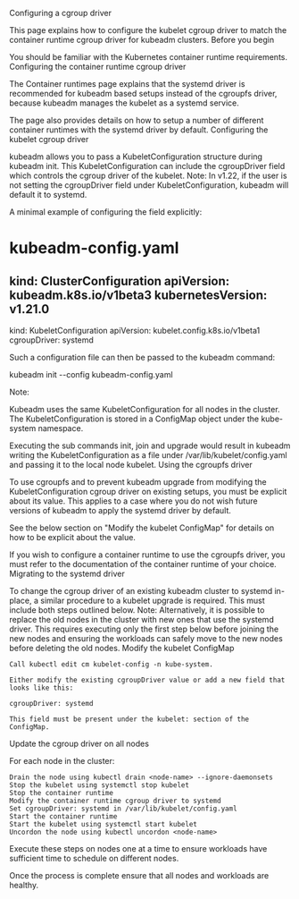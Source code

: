 Configuring a cgroup driver

This page explains how to configure the kubelet cgroup driver to match the container runtime cgroup driver for kubeadm clusters.
Before you begin

You should be familiar with the Kubernetes container runtime requirements.
Configuring the container runtime cgroup driver

The Container runtimes page explains that the systemd driver is recommended for kubeadm based setups instead of the cgroupfs driver, because kubeadm manages the kubelet as a systemd service.

The page also provides details on how to setup a number of different container runtimes with the systemd driver by default.
Configuring the kubelet cgroup driver

kubeadm allows you to pass a KubeletConfiguration structure during kubeadm init. This KubeletConfiguration can include the cgroupDriver field which controls the cgroup driver of the kubelet.
Note: In v1.22, if the user is not setting the cgroupDriver field under KubeletConfiguration, kubeadm will default it to systemd.

A minimal example of configuring the field explicitly:

# kubeadm-config.yaml
kind: ClusterConfiguration
apiVersion: kubeadm.k8s.io/v1beta3
kubernetesVersion: v1.21.0
---
kind: KubeletConfiguration
apiVersion: kubelet.config.k8s.io/v1beta1
cgroupDriver: systemd

Such a configuration file can then be passed to the kubeadm command:

kubeadm init --config kubeadm-config.yaml

Note:

Kubeadm uses the same KubeletConfiguration for all nodes in the cluster. The KubeletConfiguration is stored in a ConfigMap object under the kube-system namespace.

Executing the sub commands init, join and upgrade would result in kubeadm writing the KubeletConfiguration as a file under /var/lib/kubelet/config.yaml and passing it to the local node kubelet.
Using the cgroupfs driver

To use cgroupfs and to prevent kubeadm upgrade from modifying the KubeletConfiguration cgroup driver on existing setups, you must be explicit about its value. This applies to a case where you do not wish future versions of kubeadm to apply the systemd driver by default.

See the below section on "Modify the kubelet ConfigMap" for details on how to be explicit about the value.

If you wish to configure a container runtime to use the cgroupfs driver, you must refer to the documentation of the container runtime of your choice.
Migrating to the systemd driver

To change the cgroup driver of an existing kubeadm cluster to systemd in-place, a similar procedure to a kubelet upgrade is required. This must include both steps outlined below.
Note: Alternatively, it is possible to replace the old nodes in the cluster with new ones that use the systemd driver. This requires executing only the first step below before joining the new nodes and ensuring the workloads can safely move to the new nodes before deleting the old nodes.
Modify the kubelet ConfigMap

    Call kubectl edit cm kubelet-config -n kube-system.

    Either modify the existing cgroupDriver value or add a new field that looks like this:

    cgroupDriver: systemd

    This field must be present under the kubelet: section of the ConfigMap.

Update the cgroup driver on all nodes

For each node in the cluster:

    Drain the node using kubectl drain <node-name> --ignore-daemonsets
    Stop the kubelet using systemctl stop kubelet
    Stop the container runtime
    Modify the container runtime cgroup driver to systemd
    Set cgroupDriver: systemd in /var/lib/kubelet/config.yaml
    Start the container runtime
    Start the kubelet using systemctl start kubelet
    Uncordon the node using kubectl uncordon <node-name>

Execute these steps on nodes one at a time to ensure workloads have sufficient time to schedule on different nodes.

Once the process is complete ensure that all nodes and workloads are healthy.